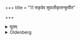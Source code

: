 +++
title = "11 सकृदेव सुफलीकृतान्कुर्वीत"

+++

<details><summary>मूलम्</summary>

सकृदेव सुफलीकृतान्कुर्वीत ११
</details>

<details><summary>Oldenberg</summary>

11. He should once carefully remove the husks.
</details>
